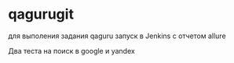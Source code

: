 # qagurugit
для выполения задания qaguru 
запуск в Jenkins с отчетом allure

Два теста на поиск в google и yandex
